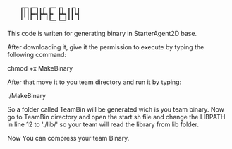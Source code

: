 



		┏┳┓┏━┓╻┏ ┏━╸┏┓ ╻┏┓╻
		┃┃┃┣━┫┣┻┓┣╸ ┣┻┓┃┃┗┫
		╹ ╹╹ ╹╹ ╹┗━╸┗━┛╹╹ ╹





This code is writen for generating binary in StarterAgent2D base.
 
After downloading it, give it the permission to execute by typing the following command:

chmod +x MakeBinary

After that move it to you team directory and run it by typing:

./MakeBinary

So a folder called TeamBin will be generated wich is you team binary.
Now go to TeamBin directory and open the start.sh file and change the LIBPATH in line 12 to './lib/' so your team will read the library from lib folder.

Now You can compress your team Binary.




